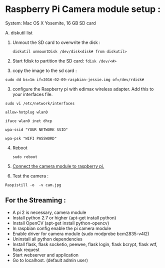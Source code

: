 # Raspberry Pi Camera module setup : 

System: Mac OS X Yosemite, 16 GB SD card 

A. diskutil list 

1. Unmout the SD card to overwrite the disk : 
 
   `diskutil unmountDisk /dev/disk<disk# from diskutil>`

2. Start fdisk to partition the SD card: 
   `fdisk /dev/<#>`

2. copy the image to the sd card :

  `sudo dd bs=1m if=2016-02-09-raspbian-jessie.img of=/dev/rdisk#`

3. configure the Raspberry pi with edimax wireless adapter. Add this to your interfaces file.

  `sudo vi /etc/network/interfaces`
  
   `allow-hotplug wlan0 `
   
   `iface wlan0 inet dhcp`
   
   `wpa-ssid "YOUR NETWORK SSID"`
   
   `wpa-psk "WIFI PASSWORD"`
   
4. Reboot

    `sudo reboot`

5. [Connect the camera module to raspberry pi.](https://www.youtube.com/watch?v=DosQ0V39WAA)
6. Test the camera : 

  `Raspistill -o  -v cam.jpg`

## For the Streaming : 

- A pi 2 is necessary, camera module
- Install python 2.7 or higher (apt-get install python)
- Install OpenCV (apt-get install python-opencv)
- In raspbian config enable the pi camera module
- Enable driver for camera module (sudo modprobe bcm2835-v4l2)
- Uninstall all python dependencies
- Install flask, flask socketio, peewee, flask login, flask bcrypt, flask wtf, flask request
- Start webserver and application
- Go to localhost. (default admin user)



